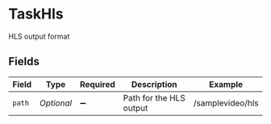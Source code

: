 # TaskHls

HLS output format


## Fields

| Field                   | Type                    | Required                | Description             | Example                 |
| ----------------------- | ----------------------- | ----------------------- | ----------------------- | ----------------------- |
| `path`                  | *Optional<String>*      | :heavy_minus_sign:      | Path for the HLS output | /samplevideo/hls        |